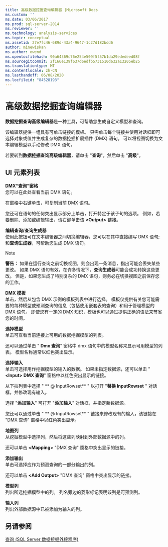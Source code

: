 ```yaml
---
title: 高级数据挖掘查询编辑器 |Microsoft Docs
ms.custom: ''
ms.date: 03/06/2017
ms.prod: sql-server-2014
ms.reviewer: ''
ms.technology: analysis-services
ms.topic: conceptual
ms.assetid: 27e7fc46-689d-43a4-9647-1c27d182bdd6
author: minewiskan
ms.author: owend
ms.openlocfilehash: 90a64369c76e254e509f5f57b1da29ededeed08f
ms.sourcegitcommit: 2f166e139f637d6edfb5731510d632a13205eb25
ms.translationtype: MT
ms.contentlocale: zh-CN
ms.lasthandoff: 06/08/2020
ms.locfileid: "84528193"
---
```

# <a name="advanced-data-mining-query-editor"></a>高级数据挖掘查询编辑器
  **数据挖掘查询高级编辑器**是一种工具，可帮助您生成自定义模型和查询。  
  
 该编辑器提供一组具有可单击链接的模板。 只需单击每个链接并使用对话框即可选择对象或值并生成复杂的数据挖掘扩展插件 (DMX) 语句。 可以将视图切换为文本编辑模型以手动修改 DMX 语句。  
  
 若要转到**数据挖掘查询高级编辑器**，请单击 "**查询**"，然后单击 "**高级**"。  
  
## <a name="ui-element-list"></a>UI 元素列表  
 **DMX“查询”窗格**  
 您可以在此处查看当前 DMX 语句。  
  
 在窗格中右键单击，可复制当前 DMX 语句。  
  
 您还可在语句的任何突出显示部分上单击，打开特定于该子句的选项。 例如，若要删除、添加或编辑输出，请右键单击该 **\<Output>** 链接。  
  
 **编辑查询/查询生成器**  
 使用此按钮可在文本编辑器之间切换编辑器，您可以在其中直接编写 DMX 语句;和**查询生成器**，可帮助您生成 DMX 语句。  
  
> [!NOTE]  
>  **警告：** 如果在运行查询之前切换视图，则会出现一条消息，指出可能会丢失某些更改。 如果 DMX 语句有效，在许多情况下，**查询生成器**可能会成功转换这些更改。 但是，如果您生成了特别复杂的 DMX 语句，则务必在切换视图之前保存您的工作。  
  
 **DMX 模板**  
 单击，然后从包含 DMX 示例的模板列表中进行选择。 模板仅提供有关您可能需要的每种模型或预测查询的信息（包括使用嵌套表的查询）和用于管理模型的 DMX 语句。 即使您有一定的 DMX 知识，模板也可以通过提供正确的语法来节省您的时间。  
  
 **选择模型**  
 单击可查看当前连接上可用的数据挖掘模型的列表。  
  
 还可以通过单击 " **Dmx 查询**" 窗格中 dmx 语句中的模型名称来显示可用模型的列表。 模型名称通常以红色突出显示。  
  
 **选择输入**  
 单击可选择用作挖掘模型的输入的数据。 如果未指定数据源，还可以单击 " **\<Input>** **DMX 查询**" 窗格中以红色突出显示的链接。  
  
 从下拉列表中选择 " ** \@ InputRowset** " 以打开 "**替换 InputRowset** " 对话框，并修改现有输入。  
  
 选择 "**添加输入**" 可打开 "**添加输入**" 对话框，并指定新数据源。  
  
 您还可以通过单击 " ** \@ InputRowset** " 链接来修改现有的输入，该链接在 "DMX 查询" 窗格中以红色突出显示。  
  
 **地图列**  
 从挖掘模型中选择列，然后将这些列映射到外部数据源中的列。  
  
 还可以单击 **\<Mapping>** "DMX 查询" 窗格中突出显示的链接。  
  
 **添加输出**  
 单击可选择应作为预测查询的一部分输出的列。  
  
 还可以单击 **\<Add Output>** "DMX 查询" 窗格中突出显示的链接。  
  
 **模型列**  
 列出所选挖掘模型中的列。 列名旁边的菱形标记表明该列是可预测列。  
  
 **输入列**  
 列出外部数据源中已被添加为输入的列。  
  
## <a name="see-also"></a>另请参阅  
 [查询 &#40;SQL Server 数据挖掘外接程序&#41;](query-sql-server-data-mining-add-ins.md)  
  
  
